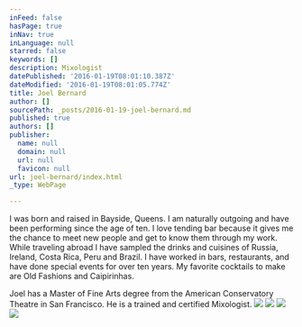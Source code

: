```yaml
---
inFeed: false
hasPage: true
inNav: true
inLanguage: null
starred: false
keywords: []
description: Mixologist
datePublished: '2016-01-19T08:01:10.387Z'
dateModified: '2016-01-19T08:01:05.774Z'
title: Joel Bernard
author: []
sourcePath: _posts/2016-01-19-joel-bernard.md
published: true
authors: []
publisher:
  name: null
  domain: null
  url: null
  favicon: null
url: joel-bernard/index.html
_type: WebPage

---
```

I was born and raised in Bayside, Queens. I am naturally outgoing and have been performing since the age of ten. I love tending bar because it gives me the chance to meet new people and get to know them through my work. While traveling abroad I have sampled the drinks and cuisines of Russia, Ireland, Costa Rica, Peru and Brazil. I have worked in bars, restaurants, and have done special events for over ten years. My favorite cocktails to make are Old Fashions and Caipirinhas. 

Joel has a Master of Fine Arts degree from the American Conservatory Theatre in San Francisco. He is a trained and certified Mixologist.
![](https://the-grid-user-content.s3-us-west-2.amazonaws.com/8744ef0a-1915-44f0-9ce0-9065c2a8b3a4.jpg)
![](https://the-grid-user-content.s3-us-west-2.amazonaws.com/1a88887c-89fd-455c-b861-4b5943e678af.jpg)
![](https://s3-us-west-2.amazonaws.com/the-grid-img/p/bca0487933b4dc28f002c799e0f30d0c3d7a2006.jpg)
![](https://the-grid-user-content.s3-us-west-2.amazonaws.com/7f543320-d3f6-4b3a-ac7a-0e120c4352fd.jpg)